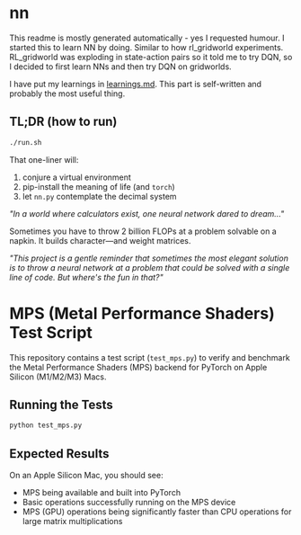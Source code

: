 # nn

This readme is mostly generated automatically  - yes I requested humour. I started this to learn NN by doing. Similar to how rl_gridworld experiments. RL_gridworld was exploding in state-action pairs so it told me to try DQN, so I decided to first learn NNs and then try DQN on gridworlds.

I have put my learnings in [learnings.md](learnings.md). This part is self-written and probably the most useful thing. 


## TL;DR (how to run)

```bash
./run.sh
```

That one-liner will:

1. conjure a virtual environment
2. pip-install the meaning of life (and `torch`)
3. let `nn.py` contemplate the decimal system

_"In a world where calculators exist, one neural network dared to dream..."_

Sometimes you have to throw 2 billion FLOPs at a problem solvable on a napkin. It builds character—and weight matrices.

_"This project is a gentle reminder that sometimes the most elegant solution is to throw a neural network at a problem that could be solved with a single line of code. But where's the fun in that?"_

# MPS (Metal Performance Shaders) Test Script

This repository contains a test script (`test_mps.py`) to verify and benchmark the Metal Performance Shaders (MPS) backend for PyTorch on Apple Silicon (M1/M2/M3) Macs.

## Running the Tests

```bash
python test_mps.py
```

## Expected Results

On an Apple Silicon Mac, you should see:

- MPS being available and built into PyTorch
- Basic operations successfully running on the MPS device
- MPS (GPU) operations being significantly faster than CPU operations for large matrix multiplications
